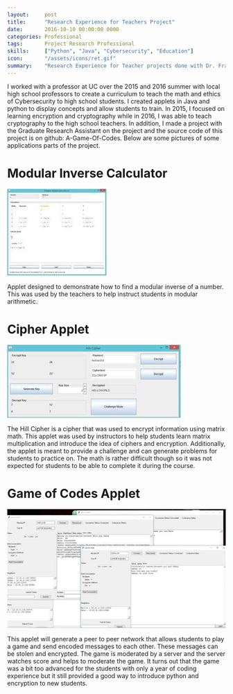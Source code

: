 ```yaml
---
layout:     post
title:      "Research Experience for Teachers Project"
date:       2016-10-10 00:00:00 0000
categories: Professional
tags:       Project Research Professional
skills:     ["Python", "Java", "Cybersecurity", "Education"]
icon:       "/assets/icons/ret.gif"
summary: 	"Research Experience for Teacher projects done with Dr. Franco at the University of Cincinnati to develop coursework and prepare local high school teachers to teach math and cybersecurity."
---
```


I worked with a professor at UC over the 2015 and 2016 summer with local high school professors to create a curriculum to teach the math and ethics of Cybersecurity to high school students. I created applets in Java and python to display concepts and allow students to train. In 2015, I focused on learning encryption and cryptography while in 2016, I was able to teach cryptography to the high school teachers. In addition, I made a project with the Graduate Research Assistant on the project and the source code of this project is on github: A-Game-Of-Codes. Below are some pictures of some applications parts of the project.

# Modular Inverse Calculator

![Mod Inverse Calc](/assets/projects/ret-project/ret-1.jpg)

Applet designed to demonstrate how to find a modular inverse of a number. This was used by the teachers to help instruct students in modular arithmetic.

# Cipher Applet

![Cipher Applet](/assets/projects/ret-project/ret-2.jpg)

The Hill Cipher is a cipher that was used to encrypt information using matrix math. This applet was used by instructors to help students learn matrix multiplication and introduce the idea of ciphers and encryption. Additionally, the applet is meant to provide a challenge and can generate problems for students to practice on. The math is rather difficult though so it was not expected for students to be able to complete it during the course.

# Game of Codes Applet

![Game of Codes](/assets/projects/ret-project/ret-3.jpg)

This applet will generate a peer to peer network that allows students to play a game and send encoded messages to each other. These messages can be stolen and encrypted. The game is moderated by a server and the server watches score and helps to moderate the game. It turns out that the game was a bit too advanced for the students with only a year of coding experience but it still provided a good way to introduce python and encryption to new students.
